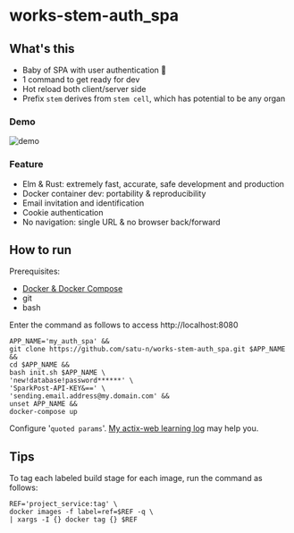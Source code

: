 # works-stem-auth_spa

[demo]: https://user-images.githubusercontent.com/49983831/95659183-2c1d1e00-0b5a-11eb-951e-f23cde2e57c4.gif
[docker]: https://docs.docker.com/get-docker/
[how to email]: https://github.com/satu-n/study-actix-web-simple-auth-server#using-sparkpost-to-send-registration-email

## What's this

* Baby of SPA with user authentication &#x1F476;
* 1 command to get ready for dev
* Hot reload both client/server side
* Prefix `stem` derives from `stem cell`, which has potential to be any organ

### Demo

![demo][demo]

### Feature

* Elm & Rust: extremely fast, accurate, safe development and production
* Docker container dev: portability & reproducibility
* Email invitation and identification
* Cookie authentication
* No navigation: single URL & no browser back/forward

## How to run

Prerequisites:

* [Docker & Docker Compose][docker]
* git
* bash

Enter the command as follows to access http://localhost:8080
```
APP_NAME='my_auth_spa' &&
git clone https://github.com/satu-n/works-stem-auth_spa.git $APP_NAME &&
cd $APP_NAME &&
bash init.sh $APP_NAME \
'new!database!password******' \
'SparkPost-API-KEY&==' \
'sending.email.address@my.domain.com' &&
unset APP_NAME &&
docker-compose up
```
Configure '`quoted params`'.
[My actix-web learning log][how to email] may help you.

## Tips

To tag each labeled build stage for each image, run the command as follows:
```
REF='project_service:tag' \
docker images -f label=ref=$REF -q \
| xargs -I {} docker tag {} $REF
```
